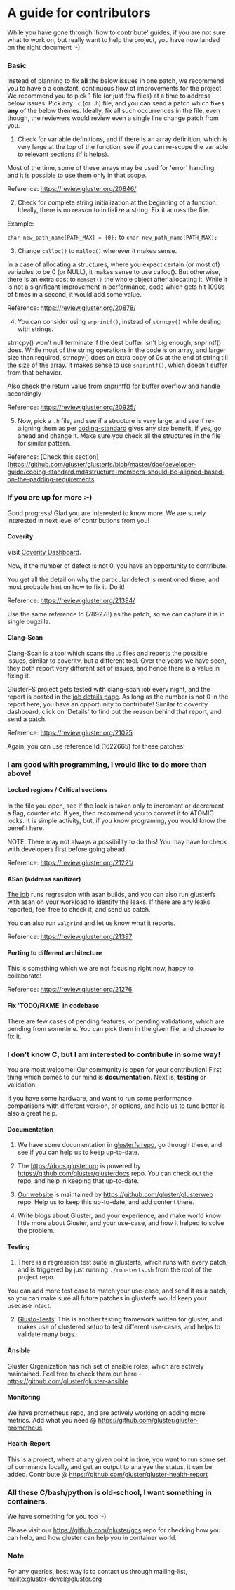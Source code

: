 # A guide for contributors

While you have gone through 'how to contribute' guides, if you are
not sure what to work on, but really want to help the project, you
have now landed on the right document :-)

### Basic

Instead of planning to fix **all** the below issues in one patch,
we recommend you to have a a constant, continuous flow of improvements
for the project. We recommend you to pick 1 file (or just few files) at
a time to address below issues.
Pick any `.c` (or `.h`) file, and you can send a patch which fixes **any**
of the below themes. Ideally, fix all such occurrences in the file, even
though, the reviewers would review even a single line change patch
from you.

1. Check for variable definitions, and if there is an array definition,
which is very large at the top of the function, see if you can re-scope
the variable to relevant sections (if it helps).

Most of the time, some of these arrays may be used for 'error' handling,
and it is possible to use them only in that scope.

Reference: https://review.gluster.org/20846/


2. Check for complete string initialization at the beginning of a function.
Ideally, there is no reason to initialize a string. Fix it across the file.

Example:

`char new_path_name[PATH_MAX] = {0};` to `char new_path_name[PATH_MAX];`


3. Change `calloc()` to `malloc()` wherever it makes sense.

In a case of allocating a structures, where you expect certain (or most of)
variables to be 0 (or NULL), it makes sense to use calloc(). But otherwise,
there is an extra cost to `memset()` the whole object after allocating it.
While it is not a significant improvement in performance, code which gets
hit 1000s of times in a second, it would add some value.

Reference: https://review.gluster.org/20878/


4. You can consider using `snprintf()`, instead of `strncpy()` while dealing
with strings.

strncpy() won't null terminate if the dest buffer isn't big enough; snprintf()
does. While most of the string operations in the code is on array, and larger
size than required, strncpy() does an extra copy of 0s at the end of
string till the size of the array. It makes sense to use `snprintf()`,
which doesn't suffer from that behavior.

Also check the return value from snprintf() for buffer overflow and handle
accordingly

Reference: https://review.gluster.org/20925/


5. Now, pick a `.h` file, and see if a structure is very large, and see
if re-aligning them as per [coding-standard](./conding-standard.md) gives any size benefit,
if yes, go ahead and change it. Make sure you check all the structures
in the file for similar pattern.

Reference: [Check this section](https://github.com/gluster/glusterfs/blob/master/doc/developer-guide/coding-standard.md#structure-members-should-be-aligned-based-on-the-padding-requirements


### If you are up for more :-)

Good progress! Glad you are interested to know more. We are surely interested
in next level of contributions from you!

#### Coverity

Visit [Coverity Dashboard](https://scan.coverity.com/projects/gluster-glusterfs?tab=overview).

Now, if the number of defect is not 0, you have an opportunity to contribute.

You get all the detail on why the particular defect is mentioned there, and
most probable hint on how to fix it. Do it!

Reference: https://review.gluster.org/21394/

Use the same reference Id (789278) as the patch, so we can capture it is in
single bugzilla.

#### Clang-Scan

Clang-Scan is a tool which scans the .c files and reports the possible issues,
similar to coverity, but a different tool. Over the years we have seen, they
both report very different set of issues, and hence there is a value in fixing it.

GlusterFS project gets tested with clang-scan job every night, and the report is
posted in the [job details page](https://build.gluster.org/job/clang-scan/lastCompletedBuild/clangScanBuildBugs/).
As long as the number is not 0 in the report here, you have an opportunity to
contribute! Similar to coverity dashboard, click on 'Details' to find out the
reason behind that report, and send a patch.

Reference: https://review.gluster.org/21025

Again, you can use reference Id (1622665) for these patches!


### I am good with programming, I would like to do more than above!

#### Locked regions / Critical sections

In the file you open, see if the lock is taken only to increment or decrement
a flag, counter etc. If yes, then recommend you to convert it to ATOMIC locks.
It is simple activity, but, if you know programing, you would know the benefit
here.

NOTE: There may not always a possibility to do this! You may have to check
with developers first before going ahead.

Reference: https://review.gluster.org/21221/


#### ASan (address sanitizer)

[The job](https://build.gluster.org/job/asan/) runs regression with asan builds,
and you can also run glusterfs with asan on your workload to identify the leaks.
If there are any leaks reported, feel free to check it, and send us patch.

You can also run `valgrind` and let us know what it reports.

Reference: https://review.gluster.org/21397


#### Porting to different architecture

This is something which we are not focusing right now, happy to collaborate!

Reference: https://review.gluster.org/21276


#### Fix 'TODO/FIXME' in codebase

There are few cases of pending features, or pending validations, which are
pending from sometime. You can pick them in the given file, and choose to
fix it.


### I don't know C, but I am interested to contribute in some way!

You are most welcome! Our community is open for your contribution! First thing
which comes to our mind is **documentation**. Next is, **testing** or validation.

If you have some hardware, and want to run some performance comparisons with
different version, or options, and help us to tune better is also a great help.


#### Documentation

1. We have some documentation in [glusterfs repo](../), go through these, and
see if you can help us to keep up-to-date.

2. The https://docs.gluster.org is powered by https://github.com/gluster/glusterdocs
repo. You can check out the repo, and help in keeping that up-to-date.

3. [Our website](https://gluster.org) is maintained by https://github.com/gluster/glusterweb
repo. Help us to keep this up-to-date, and add content there.

4. Write blogs about Gluster, and your experience, and make world know little
more about Gluster, and your use-case, and how it helped to solve the problem.


#### Testing

1. There is a regression test suite in glusterfs, which runs with every patch, and is
triggered by just running `./run-tests.sh` from the root of the project repo.

You can add more test case to match your use-case, and send it as a patch, so you
can make sure all future patches in glusterfs would keep your usecase intact.

2. [Glusto-Tests](https://github.com/gluster/glusto-tests): This is another testing
framework written for gluster, and makes use of clustered setup to test different
use-cases, and helps to validate many bugs.


#### Ansible

Gluster Organization has rich set of ansible roles, which are actively maintained.
Feel free to check them out here - https://github.com/gluster/gluster-ansible


#### Monitoring

We have prometheus repo, and are actively working on adding more metrics. Add what
you need @ https://github.com/gluster/gluster-prometheus


#### Health-Report

This is a project, where at any given point in time, you want to run some set of
commands locally, and get an output to analyze the status, it can be added.
Contribute @ https://github.com/gluster/gluster-health-report


### All these C/bash/python is old-school, I want something in containers.

We have something for you too :-)

Please visit our https://github.com/gluster/gcs repo for checking how you can help,
and how gluster can help you in container world.


### Note

For any queries, best way is to contact us through mailing-list, <mailto:gluster-devel@gluster.org>
